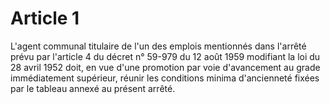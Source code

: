 # Article 1

L'agent communal titulaire de l'un des emplois mentionnés dans l'arrêté prévu par l'article 4 du décret n° 59-979 du 12 août 1959 modifiant la loi du 28 avril 1952 doit, en vue d'une promotion par voie d'avancement au grade immédiatement supérieur, réunir les conditions minima d'ancienneté fixées par le tableau annexé au présent arrêté.
